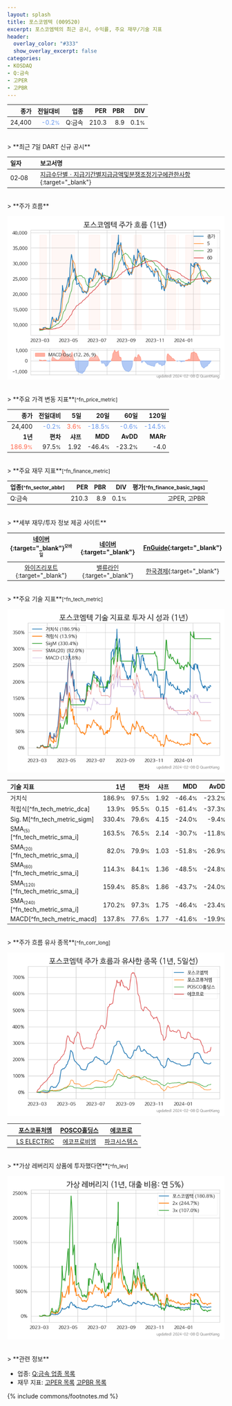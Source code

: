 ```yaml
---
layout: splash
title: 포스코엠텍 (009520)
excerpt: 포스코엠텍의 최근 공시, 수익률, 주요 재무/기술 지표
header:
  overlay_color: "#333"
  show_overlay_excerpt: false
categories:
- KOSDAQ
- Q:금속
- 고PER
- 고PBR
---
```


| **종가** | **전일대비** | **업종** | **PER** | **PBR** | **DIV** |
| -------: | -----------: | -------: | ------: | ------: | ------: |
| 24,400 | <span style="color: cornflowerblue">-0.2<small>%</small></span> | Q:금속 | 210.3 | 8.9 | 0.1<small>%</small> |

<!-- more -->

<br>
> **최근 7일 DART 신규 공시**<a id="dart"></a>

| **일자** |      | **보고서명** |
| :------- | :--- | :----------- |
| 02&#x2011;08 | | [지급수단별ㆍ지급기간별지급금액및분쟁조정기구에관한사항](https://dart.fss.or.kr/dsaf001/main.do?rcpNo=20240208000185){:target="_blank"} |

<br>
> **주가 흐름**<a id="price"></a>

![009520](/stock/images/009520.png)

<br>
> **주요 가격 변동 지표**<small>[^fn_price_metric]</small>

| **종가** | **전일대비** | **5일** | **20일** | **60일** | **120일** |
| -------: | -----------: | ------: | -------: | -------: | --------: |
| 24,400 | <span style="color: cornflowerblue">-0.2<small>%</small></span> | <span style="color: tomato">3.6<small>%</small></span> | <span style="color: cornflowerblue">-18.5<small>%</small></span> | <span style="color: cornflowerblue">-0.6<small>%</small></span> | <span style="color: cornflowerblue">-14.5<small>%</small></span> |
| **1년** | **편차** | **샤프** | **MDD** | **AvDD** | **MARr** |
| <span style="color: tomato">186.9<small>%</small></span> | 97.5<small>%</small> | 1.92 | -46.4<small>%</small> | -23.2<small>%</small> | -4.0 |

<br>
> **주요 재무 지표**<small>[^fn_finance_metric]</small>

| **업종**<small>[^fn_sector_abbr]</small> | **PER** | **PBR** | **DIV** | **평가**<small>[^fn_finance_basic_tags]</small> |
| :--------------------------------------- | ------: | ------: | ------: | ----------------------------------------------: |
| Q:금속 | 210.3 | 8.9 | 0.1<small>%</small> | 고PER, 고PBR |

<br>
> **세부 재무/투자 정보 제공 사이트**

| [네이버](https://m.stock.naver.com/domestic/stock/009520/finance/summary){:target="_blank"}<sup><small>모바일</small></sup> | [네이버](https://finance.naver.com/item/coinfo.naver?code=009520){:target="_blank"} | [FnGuide](https://comp.fnguide.com/SVO2/ASP/SVD_Invest.asp?gicode=A009520&MenuYn=Y){:target="_blank"} |
| :---: | :---: | :---: |
| [와이즈리포트](https://comp.wisereport.co.kr/company/c1040001.aspx?cmp_cd=009520){:target="_blank"} | [밸류라인](https://www.valueline.co.kr/finance/summary/009520){:target="_blank"} | [한국경제](https://markets.hankyung.com/stock/009520/financial-summary){:target="_blank"} |

<br>
> **주요 기술 지표**<small>[^fn_tech_metric]</small>


![009520](/stock/images/009520_tech.png)

| **기술 지표** | **1년** | **편차** | **샤프** | **MDD** | **AvDD** |
| :------------ | ------: | -----------: | -------: | ------: | -------: |
| 거치식 | 186.9<small>%</small> | 97.5<small>%</small> | 1.92 | -46.4<small>%</small> | -23.2<small>%</small> |
| 적립식[^fn_tech_metric_dca] | 13.9<small>%</small> | 95.5<small>%</small> | 0.15 | -61.4<small>%</small> | -37.3<small>%</small> |
| Sig. M[^fn_tech_metric_sigm] | 330.4<small>%</small> | 79.6<small>%</small> | 4.15 | -24.0<small>%</small> | -9.4<small>%</small> |
| SMA<small><sub>(5)</sub></small>[^fn_tech_metric_sma_i] | 163.5<small>%</small> | 76.5<small>%</small> | 2.14 | -30.7<small>%</small> | -11.8<small>%</small> |
| SMA<small><sub>(20)</sub></small>[^fn_tech_metric_sma_i] | 82.0<small>%</small> | 79.9<small>%</small> | 1.03 | -51.8<small>%</small> | -26.9<small>%</small> |
| SMA<small><sub>(60)</sub></small>[^fn_tech_metric_sma_i] | 114.3<small>%</small> | 84.1<small>%</small> | 1.36 | -48.5<small>%</small> | -24.8<small>%</small> |
| SMA<small><sub>(120)</sub></small>[^fn_tech_metric_sma_i] | 159.4<small>%</small> | 85.8<small>%</small> | 1.86 | -43.7<small>%</small> | -24.0<small>%</small> |
| SMA<small><sub>(240)</sub></small>[^fn_tech_metric_sma_i] | 170.2<small>%</small> | 97.3<small>%</small> | 1.75 | -46.4<small>%</small> | -23.4<small>%</small> |
| MACD[^fn_tech_metric_macd] | 137.8<small>%</small> | 77.6<small>%</small> | 1.77 | -41.6<small>%</small> | -19.9<small>%</small> |

<br>
> **주가 흐름 유사 종목**<a id="corr"></a><small>[^fn_corr_long]</small>

![009520](/stock/images/009520_corr.png)

|       | [포스코퓨처엠](/003670/) | [POSCO홀딩스](/005490/) | [에코프로](/086520/) |
| :---: | :------------------------------------: | :------------------------------------: | :------------------------------------: |
|       | [LS ELECTRIC](/010120/) | [에코프로비엠](/247540/) | [파크시스템스](/140860/) |

<br>
> **가상 레버리지 상품에 투자했다면**<a id="2x"></a><small>[^fn_lev]</small>

![009520](/stock/images/009520_2x.png)

<br>
> **관련 정보**

- 업종: [Q:금속 업종 목록](/stats/sector/kosdaq_업종_금속_종목/)
- 재무 지표: [고PER 목록](/fn/fn_high_per/) [고PBR 목록](/fn/fn_high_pbr/)

{% include commons/footnotes.md %}